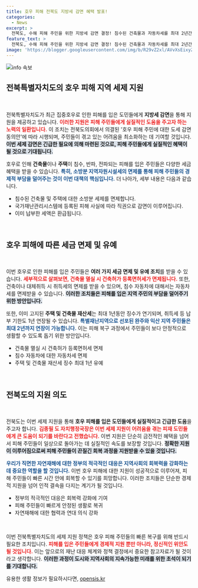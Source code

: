 ```yaml
---
title: 호우 피해 전북도 지방세 감면 혜택 발표!
categories:
  - News
excerpt: >
  전북도, 수해 피해 주민을 위한 지방세 감면 결정! 침수된 건축물과 자동차세를 최대 2년간 유예하는 특별 조치로, 어려운 시기에 큰 힘이 될 전망. 클릭해서 자세한 내용을 확인하세요!
feature_text: >
  전북도, 수해 피해 주민을 위한 지방세 감면 결정! 침수된 건축물과 자동차세를 최대 2년간 유예하는 특별 조치로, 어려운 시기에 큰 힘이 될 전망. 클릭해서 자세한 내용을 확인하세요!
image: 'https://blogger.googleusercontent.com/img/b/R29vZ2xl/AVvXsEixyZcFfHzMRdzZMjFBmAUKJYCLCGyLL1o632UiGVXcaFdKo_bkvkuCioo0uUKlGfBVcT3P84aROyZIXSBEx3Aw5nCQ3pTgDom1WDC4m8eifvWiAmWEEVb4x6G_l8C0QH225ldMjyaFvpxGEBGNO37VmDTDMHGhJPq73UglMfDca1-0aw/s1600/blogspot.png'
---
```


<p><img src="https://blogger.googleusercontent.com/img/b/R29vZ2xl/AVvXsEixyZcFfHzMRdzZMjFBmAUKJYCLCGyLL1o632UiGVXcaFdKo_bkvkuCioo0uUKlGfBVcT3P84aROyZIXSBEx3Aw5nCQ3pTgDom1WDC4m8eifvWiAmWEEVb4x6G_l8C0QH225ldMjyaFvpxGEBGNO37VmDTDMHGhJPq73UglMfDca1-0aw/s1600/blogspot.png" alt="info 속보" /></p>

<h2 data-ke-size="size26">전북특별자치도의 호우 피해 지역 세제 지원</h2>

<p data-ke-size="size16">&nbsp;</p>

<p>전북특별자치도가 최근 집중호우로 인한 피해를 입은 도민들에게 <strong>지방세 감면</strong>을 통해 지원을 제공하고 있습니다. <b><span style="color: #ee2323;">이러한 지원은 피해 주민들에게 실질적인 도움을 주고자 하는 노력의 일환입니다.</span></b> 이 조치는 전북도의회에서 의결된 '호우 피해 주민에 대한 도세 감면 동의안'에 따라 시행되며, 주민들이 겪고 있는 어려움을 최소화하는 데 기여할 것입니다. <b><span style="background-color: #21538527;">이번 세제 감면은 긴급한 필요에 의해 마련된 것으로, 피해 주민들에게 실질적인 혜택이 될 것으로 기대됩니다.</span></b></p>

<p>호우로 인해 <strong>건축물</strong>이나 <strong>주택</strong>이 침수, 반파, 전파되는 피해를 입은 주민들은 다양한 세금 혜택을 받을 수 있습니다. <b><span style="color: #1a5490;">특히, 소방분 지역자원시설세의 면제를 통해 피해 주민들의 경제적 부담을 덜어주는 것이 이번 대책의 핵심입니다.</span></b> 더 나아가, 세부 내용은 다음과 같습니다.</p>

<ul>
  <li>침수된 건축물 및 주택에 대한 소방분 세제를 면제합니다.</li>
  <li>국가재난관리시스템에 등록된 피해 사실에 따라 직권으로 감면이 이루어집니다.</li>
  <li>이미 납부한 세액은 환급됩니다.</li>
</ul>

<p data-ke-size="size16">&nbsp;</p>

<h2 data-ke-size="size26">호우 피해에 따른 세금 면제 및 유예</h2>

<p data-ke-size="size16">&nbsp;</p>

<p>이번 호우로 인한 피해를 입은 주민들은 <strong>여러 가지 세금 면제 및 유예 조치</strong>를 받을 수 있습니다. <b><span style="color: #ee2323;">세부적으로 살펴보면, 건축물 멸실 시 건축허가 등록면허세가 면제됩니다.</span></b> 또한, 건축이나 대체취득 시 취득세의 면제를 받을 수 있으며, 침수 자동차에 대해서는 자동차세를 면제받을 수 있습니다. <b><span style="background-color: #21538527;">이러한 조치들은 피해를 입은 지역 주민의 부담을 덜어주기 위한 방안입니다.</span></b></p>

<p>또한, 이미 고지된 <strong>주택 및 건축물 재산세</strong>는 최대 1년동안 징수가 연기되며, 취득세 등 납부 기한도 1년 연장될 수 있습니다. <b><span style="color: #1a5490;">특별재난지역으로 선포된 완주와 익산 지역 주민들은 최대 2년까지 연장이 가능합니다.</span></b> 이는 피해 복구 과정에서 주민들이 보다 안정적으로 생활할 수 있도록 돕기 위한 방안입니다.</p>

<ul>
  <li>건축물 멸실 시 건축허가 등록면허세 면제</li>
  <li>침수 자동차에 대한 자동차세 면제</li>
  <li>주택 및 건축물 재산세 징수 최대 1년 유예</li>
</ul>

<p data-ke-size="size16">&nbsp;</p>

<h2 data-ke-size="size26">전북도의 지원 의도</h2>

<p data-ke-size="size16">&nbsp;</p>

<p>전북도는 이번 세제 지원을 통해 <strong>호우 피해를 입은 도민들에게 실질적이고 긴급한 도움</strong>을 주고자 합니다. <b><span style="color: #ee2323;">김종필 도 자치행정국장은 이번 세제 지원이 어려움을 겪는 피재 도민들에게 큰 도움이 되기를 바란다고 전했습니다.</span></b> 이번 지원은 단순히 금전적인 혜택을 넘어서 피해 주민들이 일상으로 돌아가는 데 실질적인 속도를 보장할 것입니다. <b><span style="background-color: #21538527;">정확한 지원이 이루어짐으로써 피해 주민들이 끈질긴 회복 과정을 지원받을 수 있을 것입니다.</span></b></p>

<p><b><span style="color: #1a5490;">우리가 직면한 자연재해에 대한 정부의 적극적인 대응은 지역사회의 회복력을 강화하는 데 중요한 역할을 할 것입니다.</span></b> 이번 호우 피해에 대한 지원이 성공적으로 이루어져, 피해 주민들이 빠른 시간 안에 회복할 수 있기를 희망합니다. 이러한 조치들은 단순한 경제적 지원을 넘어 인적 결속을 다지는 계기가 될 것입니다.</p>

<ul>
  <li>정부의 적극적인 대응은 회복력 강화에 기여</li>
  <li>피해 주민들이 빠르게 안정된 생활로 복귀</li>
  <li>자연재해에 대한 협력과 연대 의식 강화</li>
</ul>

<p data-ke-size="size16">&nbsp;</p>

<p>이번 전북특별자치도의 세제 지원 정책은 호우 피해 주민들의 빠른 복구를 위해 반드시 필요한 조치입니다. <b><span style="color: #ee2323;">피해를 입은 주민들에게 경제적 지원 뿐만 아니라, 정신적인 위안도 될 것입니다.</span></b> 이는 앞으로의 재난 대응 체계와 정책 결정에서 중요한 참고자료가 될 것이라고 생각합니다. <b><span style="background-color: #21538527;">이러한 과정이 도시와 지역사회의 지속가능한 미래를 위한 초석이 되기를 기대합니다.</span></b></p>
유용한 생활 정보가 필요하시다면, <a href="https://opensis.kr" rel="dofollow">opensis.kr</a>


